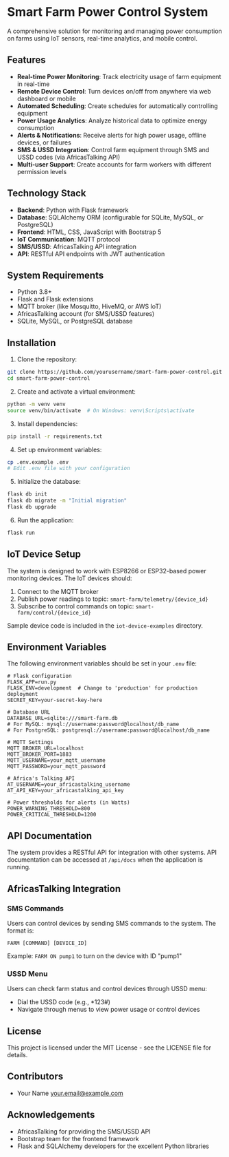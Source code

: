 # Smart Farm Power Control System

A comprehensive solution for monitoring and managing power consumption on farms using IoT sensors, real-time analytics, and mobile control.

## Features

- **Real-time Power Monitoring**: Track electricity usage of farm equipment in real-time
- **Remote Device Control**: Turn devices on/off from anywhere via web dashboard or mobile
- **Automated Scheduling**: Create schedules for automatically controlling equipment
- **Power Usage Analytics**: Analyze historical data to optimize energy consumption
- **Alerts & Notifications**: Receive alerts for high power usage, offline devices, or failures
- **SMS & USSD Integration**: Control farm equipment through SMS and USSD codes (via AfricasTalking API)
- **Multi-user Support**: Create accounts for farm workers with different permission levels

## Technology Stack

- **Backend**: Python with Flask framework
- **Database**: SQLAlchemy ORM (configurable for SQLite, MySQL, or PostgreSQL)
- **Frontend**: HTML, CSS, JavaScript with Bootstrap 5
- **IoT Communication**: MQTT protocol
- **SMS/USSD**: AfricasTalking API integration
- **API**: RESTful API endpoints with JWT authentication

## System Requirements

- Python 3.8+
- Flask and Flask extensions
- MQTT broker (like Mosquitto, HiveMQ, or AWS IoT)
- AfricasTalking account (for SMS/USSD features)
- SQLite, MySQL, or PostgreSQL database

## Installation

1. Clone the repository:
```bash
git clone https://github.com/yourusername/smart-farm-power-control.git
cd smart-farm-power-control
```

2. Create and activate a virtual environment:
```bash
python -m venv venv
source venv/bin/activate  # On Windows: venv\Scripts\activate
```

3. Install dependencies:
```bash
pip install -r requirements.txt
```

4. Set up environment variables:
```bash
cp .env.example .env
# Edit .env file with your configuration
```

5. Initialize the database:
```bash
flask db init
flask db migrate -m "Initial migration"
flask db upgrade
```

6. Run the application:
```bash
flask run
```

## IoT Device Setup

The system is designed to work with ESP8266 or ESP32-based power monitoring devices. The IoT devices should:

1. Connect to the MQTT broker
2. Publish power readings to topic: `smart-farm/telemetry/{device_id}`
3. Subscribe to control commands on topic: `smart-farm/control/{device_id}`

Sample device code is included in the `iot-device-examples` directory.

## Environment Variables

The following environment variables should be set in your `.env` file:

```
# Flask configuration
FLASK_APP=run.py
FLASK_ENV=development  # Change to 'production' for production deployment
SECRET_KEY=your-secret-key-here

# Database URL
DATABASE_URL=sqlite:///smart-farm.db
# For MySQL: mysql://username:password@localhost/db_name
# For PostgreSQL: postgresql://username:password@localhost/db_name

# MQTT Settings
MQTT_BROKER_URL=localhost
MQTT_BROKER_PORT=1883
MQTT_USERNAME=your_mqtt_username
MQTT_PASSWORD=your_mqtt_password

# Africa's Talking API
AT_USERNAME=your_africastalking_username
AT_API_KEY=your_africastalking_api_key

# Power thresholds for alerts (in Watts)
POWER_WARNING_THRESHOLD=800
POWER_CRITICAL_THRESHOLD=1200
```

## API Documentation

The system provides a RESTful API for integration with other systems. API documentation can be accessed at `/api/docs` when the application is running.

## AfricasTalking Integration

### SMS Commands

Users can control devices by sending SMS commands to the system. The format is:

```
FARM [COMMAND] [DEVICE_ID]
```

Example: `FARM ON pump1` to turn on the device with ID "pump1"

### USSD Menu

Users can check farm status and control devices through USSD menu:
- Dial the USSD code (e.g., *123#)
- Navigate through menus to view power usage or control devices

## License

This project is licensed under the MIT License - see the LICENSE file for details.

## Contributors

- Your Name <your.email@example.com>

## Acknowledgements

- AfricasTalking for providing the SMS/USSD API
- Bootstrap team for the frontend framework
- Flask and SQLAlchemy developers for the excellent Python libraries